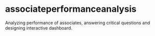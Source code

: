# associateperformanceanalysis
Analyzing performance of associates, answering critical questions and designing interactive dashboard.
